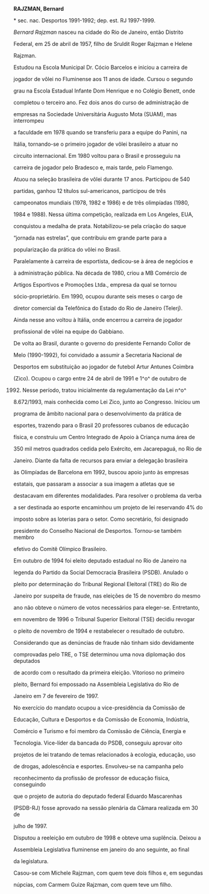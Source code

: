 **RAJZMAN, Bernard**



\* sec. nac. Desportos 1991-1992; dep. est. RJ 1997-1999.



*Bernard Rajzman* nasceu na cidade do Rio de Janeiro, então Distrito

Federal, em 25 de abril de 1957, filho de Sruldit Roger Rajzman e Helene

Rajzman.



Estudou na Escola Municipal Dr. Cócio Barcelos e iniciou a carreira de

jogador de vôlei no Fluminense aos 11 anos de idade. Cursou o segundo

grau na Escola Estadual Infante Dom Henrique e no Colégio Benett, onde

completou o terceiro ano. Fez dois anos do curso de administração de

empresas na Sociedade Universitária Augusto Mota (SUAM), mas interrompeu

a faculdade em 1978 quando se transferiu para a equipe do Panini, na

Itália, tornando-se o primeiro jogador de vôlei brasileiro a atuar no

circuito internacional. Em 1980 voltou para o Brasil e prosseguiu na

carreira de jogador pelo Bradesco e, mais tarde, pelo Flamengo.



Atuou na seleção brasileira de vôlei durante 17 anos. Participou de 540

partidas, ganhou 12 títulos sul-americanos, participou de três

campeonatos mundiais (1978, 1982 e 1986) e de três olimpíadas (1980,

1984 e 1988). Nessa última competição, realizada em Los Angeles, EUA,

conquistou a medalha de prata. Notabilizou-se pela criação do saque

“jornada nas estrelas”, que contribuiu em grande parte para a

popularização da prática do vôlei no Brasil.



Paralelamente à carreira de esportista, dedicou-se à área de negócios e

à administração pública. Na década de 1980, criou a MB Comércio de

Artigos Esportivos e Promoções Ltda., empresa da qual se tornou

sócio-proprietário. Em 1990, ocupou durante seis meses o cargo de

diretor comercial da Telefônica do Estado do Rio de Janeiro (Telerj).

Ainda nesse ano voltou à Itália, onde encerrou a carreira de jogador

profissional de vôlei na equipe do Gabbiano.



De volta ao Brasil, durante o governo do presidente Fernando Collor de

Melo (1990-1992), foi convidado a assumir a Secretaria Nacional de

Desportos em substituição ao jogador de futebol Artur Antunes Coimbra

(Zico). Ocupou o cargo entre 24 de abril de 1991 e 1^o^ de outubro de

1992. Nesse período, tratou inicialmente da regulamentação da Lei n^o^

8.672/1993, mais conhecida como Lei Zico, junto ao Congresso. Iniciou um

programa de âmbito nacional para o desenvolvimento da prática de

esportes, trazendo para o Brasil 20 professores cubanos de educação

física, e construiu um Centro Integrado de Apoio à Criança numa área de

350 mil metros quadrados cedida pelo Exército, em Jacarepaguá, no Rio de

Janeiro. Diante da falta de recursos para enviar a delegação brasileira

às Olimpíadas de Barcelona em 1992, buscou apoio junto às empresas

estatais, que passaram a associar a sua imagem a atletas que se

destacavam em diferentes modalidades. Para resolver o problema da verba

a ser destinada ao esporte encaminhou um projeto de lei reservando 4% do

imposto sobre as loterias para o setor. Como secretário, foi designado

presidente do Conselho Nacional de Desportos. Tornou-se também membro

efetivo do Comitê Olímpico Brasileiro.



Em outubro de 1994 foi eleito deputado estadual no Rio de Janeiro na

legenda do Partido da Social Democracia Brasileira (PSDB). Anulado o

pleito por determinação do Tribunal Regional Eleitoral (TRE) do Rio de

Janeiro por suspeita de fraude, nas eleições de 15 de novembro do mesmo

ano não obteve o número de votos necessários para eleger-se. Entretanto,

em novembro de 1996 o Tribunal Superior Eleitoral (TSE) decidiu revogar

o pleito de novembro de 1994 e restabelecer o resultado de outubro.

Considerando que as denúncias de fraude não tinham sido devidamente

comprovadas pelo TRE, o TSE determinou uma nova diplomação dos deputados

de acordo com o resultado da primeira eleição. Vitorioso no primeiro

pleito, Bernard foi empossado na Assembleia Legislativa do Rio de

Janeiro em 7 de fevereiro de 1997.



No exercício do mandato ocupou a vice-presidência da Comissão de

Educação, Cultura e Desportos e da Comissão de Economia, Indústria,

Comércio e Turismo e foi membro da Comissão de Ciência, Energia e

Tecnologia. Vice-líder da bancada do PSDB, conseguiu aprovar oito

projetos de lei tratando de temas relacionados à ecologia, educação, uso

de drogas, adolescência e esportes. Envolveu-se na campanha pelo

reconhecimento da profissão de professor de educação física, conseguindo

que o projeto de autoria do deputado federal Eduardo Mascarenhas

(PSDB-RJ) fosse aprovado na sessão plenária da Câmara realizada em 30 de

julho de 1997.



Disputou a reeleição em outubro de 1998 e obteve uma suplência. Deixou a

Assembleia Legislativa fluminense em janeiro do ano seguinte, ao final

da legislatura.



Casou-se com Michele Rajzman, com quem teve dois filhos e, em segundas

núpcias, com Carmem Guize Rajzman, com quem teve um filho.



